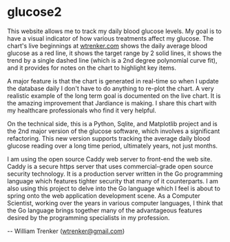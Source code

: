 # glucose2

This website allows me to track my daily blood glucose levels. My goal is to have a visual indicator of how various treatments affect my glucose. The chart's live beginnings at [wtrenker.com](https://wtrenker.com) shows the daily average blood glucose as a red line, it shows the target range by 2 solid lines, it shows the trend by a single dashed line (which is a 2nd degree polynomial curve fit), and it provides for notes on the chart to highlight key items.

A major feature is that the chart is generated in real-time so when I update the database daily I don't have to do anything to re-plot the chart. A very realistic example of the long term goal is documented on the live chart. It is the amazing improvement that Jardiance is making. I share this chart with my healthcare professionals who find it very helpful.

On the technical side, this is a Python, Sqlite, and Matplotlib project and is the 2nd major version of the glucose software, which involves a significant refactoring. This new version supports tracking the average daily blood glucose reading over a long time period, ultimately years, not just months.

I am using the open source Caddy web server to front-end the web site. Caddy is a secure https server that uses commercial-grade open source security technology. It is a production server written in the Go programming language which features tighter security that many of it counterparts. I am also using this project to delve into the Go language which I feel is about to spring onto the web application development scene. As a Computer Scientist, working over the years in various computer languages, I think that the Go language brings together many of the advantageous features desired by the programming specialists in my profession.

-- William Trenker (wtrenker@gmail.com)
